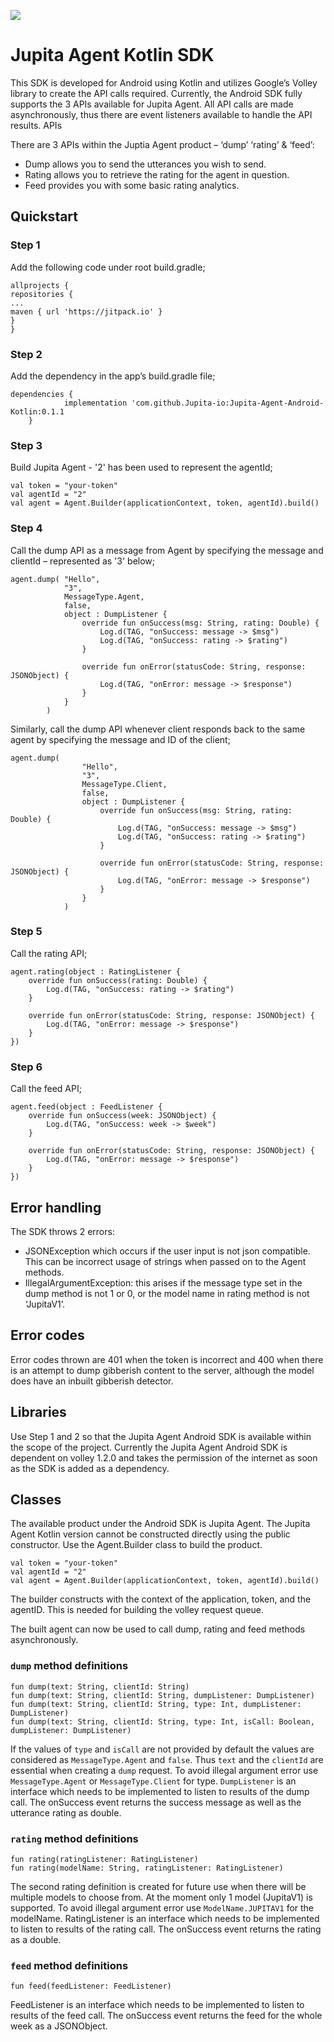 [![](https://jitpack.io/v/Jupita-io/Jupita-Agent-Android-Kotlin.svg)](https://jitpack.io/#Jupita-io/Jupita-Agent-Android-Kotlin)

# Jupita Agent Kotlin SDK

This SDK is developed for Android using Kotlin and utilizes Google’s Volley library to create the API calls required. Currently, the Android SDK fully supports the 3 APIs available for Jupita Agent. All API calls are made asynchronously, thus there are event listeners available to handle the API results.
APIs

There are 3 APIs within the Juptia Agent product – ‘dump’ ‘rating’ & ‘feed’:
- Dump allows you to send the utterances you wish to send.
- Rating allows you to retrieve the rating for the agent in question.
- Feed provides you with some basic rating analytics.

## Quickstart
### Step 1
Add the following code under root build.gradle;

```
allprojects {
repositories {
...
maven { url 'https://jitpack.io' }
}
}
```

### Step 2
Add the dependency in the app’s build.gradle file;
```
dependencies {
	        implementation 'com.github.Jupita-io:Jupita-Agent-Android-Kotlin:0.1.1
	}
```

### Step 3
Build Jupita Agent - '2' has been used to represent the agentId;

```
val token = "your-token"
val agentId = "2"
val agent = Agent.Builder(applicationContext, token, agentId).build()
```

### Step 4
Call the dump API as a message from Agent by specifying the message and clientId – represented as '3' below;

```
agent.dump( "Hello",
            "3",
            MessageType.Agent,
            false,
            object : DumpListener {
                override fun onSuccess(msg: String, rating: Double) {
                    Log.d(TAG, "onSuccess: message -> $msg")
                    Log.d(TAG, "onSuccess: rating -> $rating")
                }

                override fun onError(statusCode: String, response: JSONObject) {
                    Log.d(TAG, "onError: message -> $response")
                }
            }
        )
```

Similarly, call the dump API whenever client responds back to the same agent by specifying the message and ID of the client;
```
agent.dump(
                "Hello",
                "3",
                MessageType.Client,
                false,
                object : DumpListener {
                    override fun onSuccess(msg: String, rating: Double) {
                        Log.d(TAG, "onSuccess: message -> $msg")
                        Log.d(TAG, "onSuccess: rating -> $rating")
                    }

                    override fun onError(statusCode: String, response: JSONObject) {
                        Log.d(TAG, "onError: message -> $response")
                    }
                }
            )
```

### Step 5
Call the rating API;

```
agent.rating(object : RatingListener {
    override fun onSuccess(rating: Double) {
        Log.d(TAG, "onSuccess: rating -> $rating")
    }

    override fun onError(statusCode: String, response: JSONObject) {
        Log.d(TAG, "onError: message -> $response")
    }
})
```

### Step 6
Call the feed API;
```
agent.feed(object : FeedListener {
    override fun onSuccess(week: JSONObject) {
        Log.d(TAG, "onSuccess: week -> $week")
    }

    override fun onError(statusCode: String, response: JSONObject) {
        Log.d(TAG, "onError: message -> $response")
    }
})
```

## Error handling
The SDK throws 2 errors:
- JSONException which occurs if the user input is not json compatible. This can be incorrect usage of strings when passed on to the Agent methods.
- IllegalArgumentException: this arises if the message type set in the dump method is not 1 or 0, or the model name in rating method is not ‘JupitaV1’.

## Error codes
Error codes thrown are 401 when the token is incorrect and 400 when there is an attempt to dump gibberish content to the server, although the model does have an inbuilt gibberish detector.

## Libraries
Use Step 1 and 2 so that the Jupita Agent Android SDK is available within the scope of the project. Currently the Jupita Agent Android SDK is dependent on volley 1.2.0 and takes the permission of the internet as soon as the SDK is added as a dependency.

## Classes
The available product under the Android SDK is Jupita Agent.
The Jupita Agent Kotlin version cannot be constructed directly using the public constructor. Use the Agent.Builder class to build the product.

```
val token = "your-token"
val agentId = "2"
val agent = Agent.Builder(applicationContext, token, agentId).build()
```

The builder constructs with the context of the application, token, and the agentID. This is needed for building the volley request queue.

The built agent can now be used to call dump, rating and feed methods asynchronously.

### `dump` method definitions

```
fun dump(text: String, clientId: String)
fun dump(text: String, clientId: String, dumpListener: DumpListener)
fun dump(text: String, clientId: String, type: Int, dumpListener: DumpListener)
fun dump(text: String, clientId: String, type: Int, isCall: Boolean, dumpListener: DumpListener)
```

If the values of `type` and `isCall` are not provided by default the values are considered as `MessageType.Agent` and `false`.
Thus `text` and the `clientId` are essential when creating a `dump` request.
To avoid illegal argument error use `MessageType.Agent` or `MessageType.Client` for type.
`DumpListener` is an interface which needs to be implemented to listen to results of the dump call.
The onSuccess event returns the success message as well as the utterance rating as double.


### `rating` method definitions
```
fun rating(ratingListener: RatingListener)
fun rating(modelName: String, ratingListener: RatingListener)
```

The second rating definition is created for future use when there will be multiple models to choose from.
At the moment only 1 model (JupitaV1) is supported. To avoid illegal argument error use `ModelName.JUPITAV1` for the modelName.
RatingListener is an interface which needs to be implemented to listen to results of the rating call.
The onSuccess event returns the rating as a double.


### `feed` method definitions
```
fun feed(feedListener: FeedListener)
```

FeedListener is an interface which needs to be implemented to listen to results of the feed call.
The onSuccess event returns the feed for the whole week as a JSONObject.

